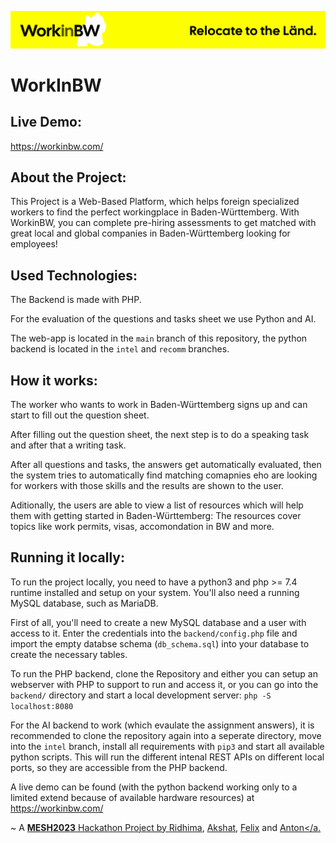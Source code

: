 ![](/backend/assets/img/banner.svg)
# WorkInBW

## Live Demo:
https://workinbw.com/

## About the Project:
This Project is a Web-Based Platform, which helps foreign specialized workers to find the perfect workingplace in Baden-Württemberg.
With WorkinBW, you can complete pre-hiring assessments to get matched with great local and global companies in Baden-Württemberg looking for employees!

## Used Technologies:
The Backend is made with PHP.

For the evaluation of the questions and tasks sheet we use Python and AI.

The web-app is located in the `main` branch of this repository, the python backend is located in the `intel` and `recomm` branches.

## How it works:
The worker who wants to work in Baden-Württemberg signs up and can start to fill out the question sheet.

After filling out the question sheet, the next step is to do a speaking task and after that a writing task.

After all questions and tasks, the answers get automatically evaluated, then the system tries to automatically find matching comapnies eho are looking for workers with those skills and the results are shown to the user.

Aditionally, the users are able to view a list of resources which will help them with getting started in Baden-Württemberg: The resources cover topics like work permits, visas, accomondation in BW and more.

## Running it locally:
To run the project locally, you need to have a python3 and php >= 7.4 runtime installed and setup on your system. You'll also need a running MySQL database, such as MariaDB.

First of all, you'll need to create a new MySQL database and a user with access to it. Enter the credentials into the `backend/config.php` file and import the empty databse schema (`db_schema.sql`) into your database to create the necessary tables.

To run the PHP backend, clone the Repository and either you can setup an webserver with PHP to support to run and access it, or you can go into the `backend/` directory and start a local development server:
`php -S localhost:8080`

For the AI backend to work (which evaulate the assignment answers), it is recommended to clone the repository again into a seperate directory, move into the `intel` branch, install all requirements with `pip3` and start all available python scripts. This will run the different intenal REST APIs on different local ports, so they are accessible from the PHP backend.

A live demo can be found (with the python backend working only to a limited extend because of available hardware resources) at https://workinbw.com/

~ A <a href="https://mesh-stuttgart.de/" target="_blank"><b>MESH2023</b> Hackathon Project by  <a href="https://github.com/ridhimagarg" target="_blank">Ridhima</a>, <a href="https://github.com/akshat4112" target="_blank">Akshat</a>, <a href="https://github.com/megagmbh-mega" target="_blank">Felix</a> and <a href="https://github.com/anthemaker" target="_blank">Anton</a.